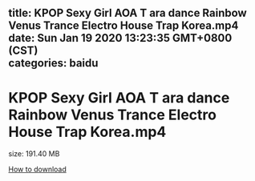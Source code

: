 
title: KPOP Sexy Girl AOA T ara dance Rainbow Venus Trance Electro House Trap Korea.mp4
date: Sun Jan 19 2020 13:23:35 GMT+0800 (CST)    
categories: baidu
---

# KPOP Sexy Girl AOA T ara dance Rainbow Venus Trance Electro House Trap Korea.mp4
size: 191.40 MB
 
 

[How to download](https://bpcam.bemobtrk.com/go/2ceec3aa-1ca2-46d6-b9ff-aaa5c184517c?jno=90)